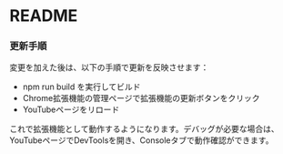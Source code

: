# README

### 更新手順

変更を加えた後は、以下の手順で更新を反映させます：

- npm run build を実行してビルド
- Chrome拡張機能の管理ページで拡張機能の更新ボタンをクリック
- YouTubeページをリロード

これで拡張機能として動作するようになります。デバッグが必要な場合は、YouTubeページでDevToolsを開き、Consoleタブで動作確認ができます。